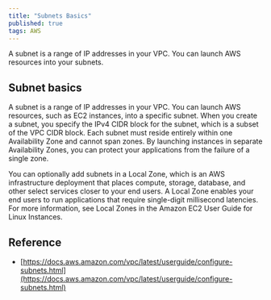 ```yaml
---
title: "Subnets Basics"
published: true
tags: AWS
---
```


A subnet is a range of IP addresses in your VPC. You can launch AWS resources
into your subnets.

## Subnet basics

A subnet is a range of IP addresses in your VPC. You can launch AWS resources,
such as EC2 instances, into a specific subnet. When you create a subnet, you
specify the IPv4 CIDR block for the subnet, which is a subset of the VPC CIDR
block. Each subnet must reside entirely within one Availability Zone and
cannot span zones. By launching instances in separate Availability Zones, you
can protect your applications from the failure of a single zone.

You can optionally add subnets in a Local Zone, which is an AWS infrastructure
deployment that places compute, storage, database, and other select services
closer to your end users. A Local Zone enables your end users to run
applications that require single-digit millisecond latencies. For more
information, see Local Zones in the Amazon EC2 User Guide for Linux Instances.

## Reference

- [https://docs.aws.amazon.com/vpc/latest/userguide/configure-subnets.html](https://docs.aws.amazon.com/vpc/latest/userguide/configure-subnets.html)